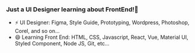### Just a UI Designer learning about FrontEnd!👋

- ⚡ UI Designer: Figma, Style Guide, Prototyping, Wordpress, Photoshop, Corel, and so on...
- 😄 Learning Front End: HTML, CSS, Javascript, React, Vue, Material UI, Styled Component, Node JS, Git, etc...
